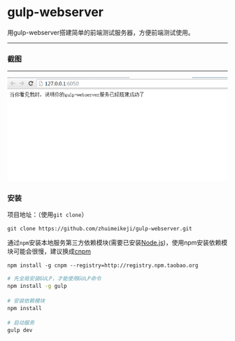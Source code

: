 # gulp-webserver

用gulp-webserver搭建简单的前端测试服务器，方便前端测试使用。

---
### 截图

---

![print](./images/1.png)


### 安装
项目地址：（使用`git clone`）

```shell
git clone https://github.com/zhuimeikeji/gulp-webserver.git
```

通过`npm`安装本地服务第三方依赖模块(需要已安装[Node.js](https://nodejs.org/))，使用npm安装依赖模块可能会很慢，建议换成[cnpm](http://cnpmjs.org/)

```shell
npm install -g cnpm --registry=http://registry.npm.taobao.org
```

```bash
# 先全局安装GULP，才能使用GULP命令
npm install -g gulp

# 安装依赖模块
npm install

# 启动服务
gulp dev

```
